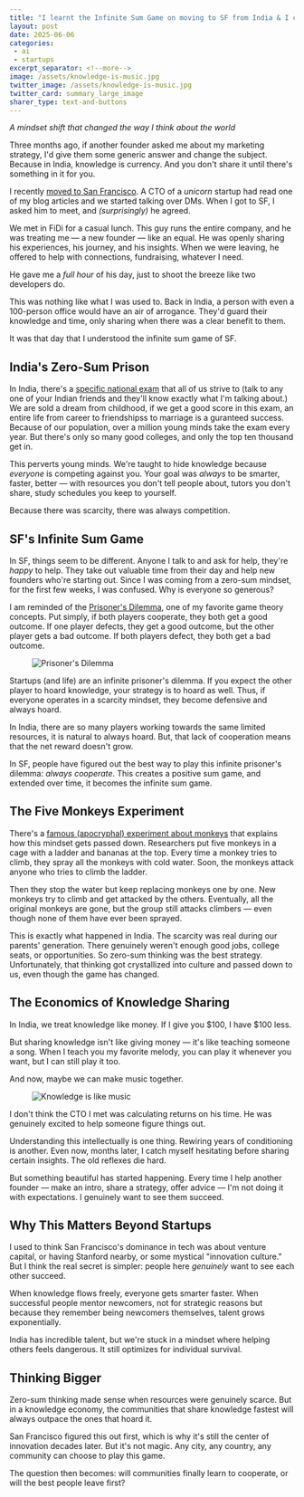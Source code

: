 ```yaml
---
title: "I learnt the Infinite Sum Game on moving to SF from India & I can't stop playing"
layout: post
date: 2025-06-06
categories:
 - ai
 - startups
excerpt_separator: <!--more-->
image: /assets/knowledge-is-music.jpg
twitter_image: /assets/knowledge-is-music.jpg
twitter_card: summary_large_image
sharer_type: text-and-buttons
---
```


*A mindset shift that changed the way I think about the world*

Three months ago, if another founder asked me about my marketing strategy, I'd give them some generic  answer and change the subject. Because in India, knowledge is currency. And you don't share it until there's something in it for you.

I recently [moved to San Francisco](https://x.com/NamanyayG/status/1928884952420200649). A CTO of a _unicorn_ startup had read one of my blog articles and we started talking over DMs. When I got to SF, I asked him to meet, and _(surprisingly)_ he agreed.

We met in FiDi for a casual lunch. This guy runs the entire company, and he was treating me — a new founder — like an equal. He was openly sharing his experiences, his journey, and his insights. When we were leaving, he offered to help with connections, fundraising, whatever I need. 

He gave me a _full hour_ of his day, just to shoot the breeze like two developers do.

This was nothing like what I was used to. Back in India, a person with even a 100-person office would have an air of arrogance. They'd guard their knowledge and time, only sharing when there was a clear benefit to them.

It was that day that I understood the infinite sum game of SF.

<!--more-->

## India's Zero-Sum Prison

In India, there's a [specific national exam](https://en.wikipedia.org/wiki/Joint_Entrance_Examination) that all of us strive to (talk to any one of your Indian friends and they'll know exactly what I'm talking about.) We are sold a dream from childhood, if we get a good score in this exam, an entire life from career to friendshipss to marriage is a guranteed success. Because of our population, over a million young minds take the exam every year. But there's only so many good colleges, and only the top ten thousand get in. 

This perverts young minds. We're taught to hide knowledge because _everyone_ is competing against you. Your goal was _always_ to be smarter, faster, better — with resources you don't tell people about, tutors you don't share, study schedules you keep to yourself.

Because there was scarcity, there was always competition.

## SF's Infinite Sum Game

In SF, things seem to be different. Anyone I talk to and ask for help, they're _happy_ to help. They take out valuable time from their day and help new founders who're starting out. Since I was coming from a zero-sum mindset, for the first few weeks, I was confused. Why is everyone so generous?

I am reminded of the [Prisoner's Dilemma](https://en.wikipedia.org/wiki/Prisoner%27s_dilemma), one of my favorite game theory concepts. Put simply, if both players cooperate, they both get a good outcome. If one player defects, they get a good outcome, but the other player gets a bad outcome. If both players defect, they both get a bad outcome.

<figure>
    <img src="{{ '/assets/prisoners-dilemma-knowledge.png' | relative_url }}" alt="Prisoner's Dilemma" />
</figure>

Startups (and life) are an infinite prisoner's dilemma. If you expect the other player to hoard knowledge, your strategy is to hoard as well. Thus, if everyone operates in a scarcity mindset, they become defensive and always hoard.

In India, there are so many players working towards the same limited resources, it is natural to always hoard. But, that lack of cooperation means that the net reward doesn't grow.

In SF, people have figured out the best way to play this infinite prisoner's dilemma: *always cooperate*. This creates a positive sum game, and extended over time, it becomes the infinite sum game.

## The Five Monkeys Experiment

There's a [famous (apocryphal) experiment about monkeys](https://wiki.c2.com/?TheFiveMonkeys) that explains how this mindset gets passed down. Researchers put five monkeys in a cage with a ladder and bananas at the top. Every time a monkey tries to climb, they spray all the monkeys with cold water. Soon, the monkeys attack anyone who tries to climb the ladder.

Then they stop the water but keep replacing monkeys one by one. New monkeys try to climb and get attacked by the others. Eventually, all the original monkeys are gone, but the group still attacks climbers — even though none of them have ever been sprayed.

This is exactly what happened in India. The scarcity was real during our parents' generation. There genuinely weren't enough good jobs, college seats, or opportunities. So zero-sum thinking was the best strategy. Unfortunately, that thinking got crystallized into culture and passed down to us, even though the game has changed.

## The Economics of Knowledge Sharing

In India, we treat knowledge like money. If I give you $100, I have $100 less. 

But sharing knowledge isn't like giving money — it's like teaching someone a song. When I teach you my favorite melody, you can play it whenever you want, but I can still play it too. 

And now, maybe we can make music together.

<figure>
    <img src="{{ '/assets/knowledge-is-music.png' | relative_url }}" alt="Knowledge is like music" />
</figure>

I don't think the CTO I met was calculating returns on his time. He was genuinely excited to help someone figure things out.

Understanding this intellectually is one thing. Rewiring years of conditioning is another. Even now, months later, I catch myself hesitating before sharing certain insights. The old reflexes die hard.

But something beautiful has started happening. Every time I help another founder — make an intro, share a strategy, offer advice — I'm not doing it with expectations. I genuinely want to see them succeed.

## Why This Matters Beyond Startups

I used to think San Francisco's dominance in tech was about venture capital, or having Stanford nearby, or some mystical "innovation culture." But I think the real secret is simpler: people here _genuinely_ want to see each other succeed.

When knowledge flows freely, everyone gets smarter faster. When successful people mentor newcomers, not for strategic reasons but because they remember being newcomers themselves, talent grows exponentially.

India has incredible talent, but we're stuck in a mindset where helping others feels dangerous. It still optimizes for individual survival.

## Thinking Bigger

Zero-sum thinking made sense when resources were genuinely scarce. But in a knowledge economy, the communities that share knowledge fastest will always outpace the ones that hoard it.

San Francisco figured this out first, which is why it's still the center of innovation decades later. But it's not magic. Any city, any country, any community can choose to play this game.

The question then becomes: will communities finally learn to cooperate, or will the best people leave first?
